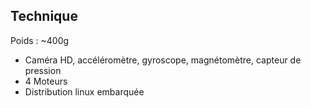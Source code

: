## Technique

Poids : ~400g

+ Caméra HD, accéléromètre, gyroscope, magnétomètre, capteur de pression
+ 4 Moteurs
+ Distribution linux embarquée